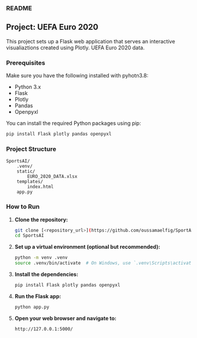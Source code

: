 ### README

## Project: UEFA Euro 2020

This project sets up a Flask web application that serves an interactive visualiaztions created using Plotly. UEFA Euro 2020 data.

### Prerequisites

Make sure you have the following installed with pyhotn3.8:

- Python 3.x
- Flask
- Plotly
- Pandas
- Openpyxl

You can install the required Python packages using pip:

```bash
pip install Flask plotly pandas openpyxl
```

### Project Structure

```
SportsAI/
    .venv/
    static/
        EURO_2020_DATA.xlsx
    templates/
        index.html
    app.py
```

### How to Run

1. **Clone the repository:**
   ```bash
   git clone [<repository_url>](https://github.com/oussamaelfig/SportAI)
   cd SportsAI
   ```

2. **Set up a virtual environment (optional but recommended):**
   ```bash
   python -m venv .venv
   source .venv/bin/activate  # On Windows, use `.venv\Scripts\activate`
   ```

3. **Install the dependencies:**
   ```bash
   pip install Flask plotly pandas openpyxl
   ```

4. **Run the Flask app:**
   ```bash
   python app.py
   ```

5. **Open your web browser and navigate to:**
   ```
   http://127.0.0.1:5000/
   ```
